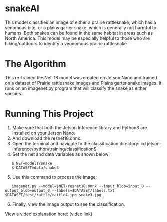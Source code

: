 # snakeAI
This model classifies an image of either a prairie rattlesnake, which has a venomous bite, or a plains garter snake, which is generally not harmful to humans. Both snakes can be found in the same habitat in areas such as North America. This model may be especially helpful to those who are hiking/outdoors to identify a veonomous prairie rattlesnake.

# The Algorithm
This re-trained ResNet-18 model was created on Jetson Nano and trained on a dataset of Prairie rattlesnake images and Plains garter snake images. It runs on an imagenet.py program that will classify the snake as either species.

# Running This Project
1. Make sure that both the Jetson Inference library and Python3 are installed on your Jetson Nano.
2. And download the resnet18.onnx.
3. Open the terminal and navigate to the classification directory: cd jetson-inference/python/training/classification$
4. Set the net and data variables as shown below:
```
   $ NET=models/snake
   $ DATASET=data/snake3
```
5. Use this command to process the image:
```
   imagenet.py --model=$NET/resnet18.onnx --input_blob=input_0 --output_blob=output_0 --labels=$DATASET/labels.txt $DATASET/test/rattle/rattle4.jpg snake3.jpg
```
6. Finally, view the image output to see the classification.

View a video explanation here: (video link)
